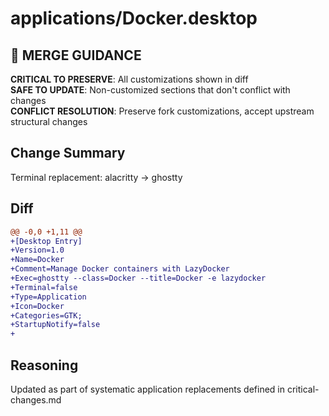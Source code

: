 # applications/Docker.desktop

## 🚨 MERGE GUIDANCE
**CRITICAL TO PRESERVE**: All customizations shown in diff  
**SAFE TO UPDATE**: Non-customized sections that don't conflict with changes  
**CONFLICT RESOLUTION**: Preserve fork customizations, accept upstream structural changes

## Change Summary
Terminal replacement: alacritty → ghostty

## Diff
```diff
@@ -0,0 +1,11 @@
+[Desktop Entry]
+Version=1.0
+Name=Docker
+Comment=Manage Docker containers with LazyDocker
+Exec=ghostty --class=Docker --title=Docker -e lazydocker
+Terminal=false
+Type=Application
+Icon=Docker
+Categories=GTK;
+StartupNotify=false
+
```

## Reasoning
Updated as part of systematic application replacements defined in critical-changes.md
